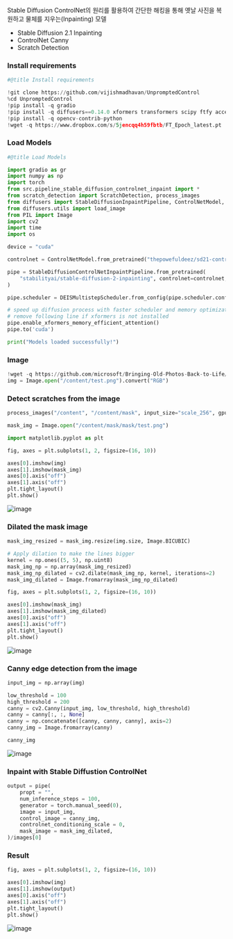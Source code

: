 Stable Diffusion ControlNet의 원리를 활용하여 간단한 해킹을 통해 옛날 사진을 복원하고 물체를 지우는(Inpainting) 모델

- Stable Diffusion 2.1 Inpainting
- ControlNet Canny
- Scratch Detection

### Install requirements

```python
#@title Install requirements

!git clone https://github.com/vijishmadhavan/UnpromptedControl
%cd UnpromptedControl
!pip install -q gradio
!pip install -q diffusers==0.14.0 xformers transformers scipy ftfy accelerate controlnet_aux
!pip install -q opencv-contrib-python
!wget -q https://www.dropbox.com/s/5jencqq4h59fbtb/FT_Epoch_latest.pt
```

### Load Models

```python
#@title Load Models

import gradio as gr
import numpy as np
import torch
from src.pipeline_stable_diffusion_controlnet_inpaint import *
from scratch_detection import ScratchDetection, process_images
from diffusers import StableDiffusionInpaintPipeline, ControlNetModel, DEISMultistepScheduler
from diffusers.utils import load_image
from PIL import Image
import cv2
import time
import os

device = "cuda"

controlnet = ControlNetModel.from_pretrained("thepowefuldeez/sd21-controlnet-canny", torch_dtype=torch.float16)

pipe = StableDiffusionControlNetInpaintPipeline.from_pretrained(
    "stabilityai/stable-diffusion-2-inpainting", controlnet=controlnet, torch_dtype=torch.float16
)

pipe.scheduler = DEISMultistepScheduler.from_config(pipe.scheduler.config)

# speed up diffusion process with faster scheduler and memory optimization
# remove following line if xformers is not installed
pipe.enable_xformers_memory_efficient_attention()
pipe.to('cuda')

print("Models loaded successfully!")
```

### Image

```python
!wget -q https://github.com/microsoft/Bringing-Old-Photos-Back-to-Life/blob/master/test_images/old_w_scratch/a.png?raw=true -O /content/test.png
img = Image.open("/content/test.png").convert("RGB")
```

### Detect scratches from the image

```python
process_images("/content", "/content/mask", input_size="scale_256", gpu=0)

mask_img = Image.open("/content/mask/mask/test.png")

import matplotlib.pyplot as plt

fig, axes = plt.subplots(1, 2, figsize=(16, 10))

axes[0].imshow(img)
axes[1].imshow(mask_img)
axes[0].axis("off")
axes[1].axis("off")
plt.tight_layout()
plt.show()
```

![image](https://github.com/user-attachments/assets/f71b9148-4848-4efc-b09e-5c90547d37f7)


### Dilated the mask image

```python
mask_img_resized = mask_img.resize(img.size, Image.BICUBIC)

# Apply dilation to make the lines bigger
kernel = np.ones((5, 5), np.uint8)
mask_img_np = np.array(mask_img_resized)
mask_img_np_dilated = cv2.dilate(mask_img_np, kernel, iterations=2)
mask_img_dilated = Image.fromarray(mask_img_np_dilated)

fig, axes = plt.subplots(1, 2, figsize=(16, 10))

axes[0].imshow(mask_img)
axes[1].imshow(mask_img_dilated)
axes[0].axis("off")
axes[1].axis("off")
plt.tight_layout()
plt.show()
```

![image](https://github.com/user-attachments/assets/b259ea27-136c-4f3f-9c57-21228119edf0)


### Canny edge detection from the image

```python
input_img = np.array(img)

low_threshold = 100
high_threshold = 200
canny = cv2.Canny(input_img, low_threshold, high_threshold)
canny = canny[:, :, None]
canny = np.concatenate([canny, canny, canny], axis=2)
canny_img = Image.fromarray(canny)

canny_img
```

![image](https://github.com/user-attachments/assets/68c0a9cb-708b-4f0c-8c36-57f9987c733b)


### Inpaint with Stable Diffustion ControlNet

```python
output = pipe(
	propt = "",
	num_inference_steps = 100,
	generator = torch.manual_seed(0),
	image = input_img,
	control_image = canny_img,
	controlnet_conditioning_scale = 0,
	mask_image = mask_img_dilated,
)/images[0]
```

### Result

```python
fig, axes = plt.subplots(1, 2, figsize=(16, 10))

axes[0].imshow(img)
axes[1].imshow(output)
axes[0].axis("off")
axes[1].axis("off")
plt.tight_layout()
plt.show()
```

![image](https://github.com/user-attachments/assets/7ab6792b-d5b7-4eec-b18f-00dcb982154d)
